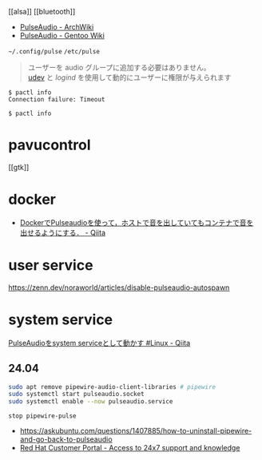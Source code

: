 [[alsa]]
[[bluetooth]]

- [PulseAudio - ArchWiki](https://wiki.archlinux.jp/index.php/PulseAudio)
- [PulseAudio - Gentoo Wiki](https://wiki.gentoo.org/wiki/PulseAudio)

`~/.config/pulse`
`/etc/pulse`

> ユーザーを audio グループに追加する必要はありません。[udev](https://wiki.archlinux.jp/index.php/Udev "Udev") と *logind* を使用して動的にユーザーに権限が与えられます

```
$ pactl info
Connection failure: Timeout
```

```
$ pactl info
```

# pavucontrol

[[gtk]]

# docker

- [DockerでPulseaudioを使って，ホストで音を出していてもコンテナで音を出せるようにする． - Qiita](https://qiita.com/Light606F/items/898081a73166c010473a)

# user service

https://zenn.dev/noraworld/articles/disable-pulseaudio-autospawn

# system service

[PulseAudioをsystem serviceとして動かす #Linux - Qiita](https://qiita.com/fujiba/items/9f90e90d5e9366ec8483)

## 24.04

```sh
sudo apt remove pipewire-audio-client-libraries # pipewire
sudo systemctl start pulseaudio.socket 
sudo systemctl enable --now pulseaudio.service
```

`stop pipewire-pulse`

- https://askubuntu.com/questions/1407885/how-to-uninstall-pipewire-and-go-back-to-pulseaudio
- [Red Hat Customer Portal - Access to 24x7 support and knowledge](https://access.redhat.com/ja/articles/7035126)
